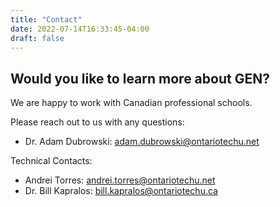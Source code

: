 ```yaml
---
title: "Contact"
date: 2022-07-14T16:33:45-04:00
draft: false
---
```


## Would you like to learn more about GEN?

We are happy to work with Canadian professional schools.

Please reach out to us with any questions:
- Dr. Adam Dubrowski: [adam.dubrowski@ontariotechu.net](mailto:adam.dubrowski@ontariotechu.net)

Technical Contacts: 
- Andrei Torres: [andrei.torres@ontariotechu.net](mailto:andrei.torres@ontariotechu.net)
- Dr. Bill Kapralos: [bill.kapralos@ontariotechu.ca](mailto:bill.kapralos@ontariotechu.ca)
